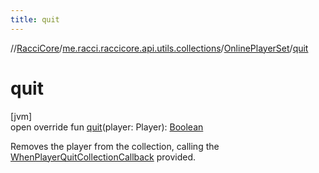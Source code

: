 ```yaml
---
title: quit
---
```

//[RacciCore](../../../index.html)/[me.racci.raccicore.api.utils.collections](../index.html)/[OnlinePlayerSet](index.html)/[quit](quit.html)



# quit



[jvm]\
open override fun [quit](quit.html)(player: Player): [Boolean](https://kotlinlang.org/api/latest/jvm/stdlib/kotlin/-boolean/index.html)



Removes the player from the collection, calling the [WhenPlayerQuitCollectionCallback](../index.html#-1583039622%2FClasslikes%2F863300109) provided.




